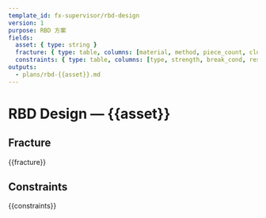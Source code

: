```yaml
---
template_id: fx-supervisor/rbd-design
version: 1
purpose: RBD 方案
fields:
  asset: { type: string }
  fracture: { type: table, columns: [material, method, piece_count, cluster, notes] }
  constraints: { type: table, columns: [type, strength, break_cond, rest_length, notes] }
outputs:
  - plans/rbd-{{asset}}.md
---
```


# RBD Design — {{asset}}

## Fracture

{{fracture}}

## Constraints

{{constraints}}
